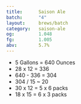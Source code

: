 ```yaml
---
title:      Saison Ale
batch:      "4"
layout:     brews/batch
category:   saison-ale
og:         1.048
fg:         1.005
abv:        5.7%
---
```



  * 5 Gallons = 640 Ounces
  * 28 x 12 = 336
  * 640 - 336 = 304
  * 304 / 15 ~ 20
  * 30 x 12 = 5 x 6 packs
  * 18 x 15 = 6 x 3 packs
